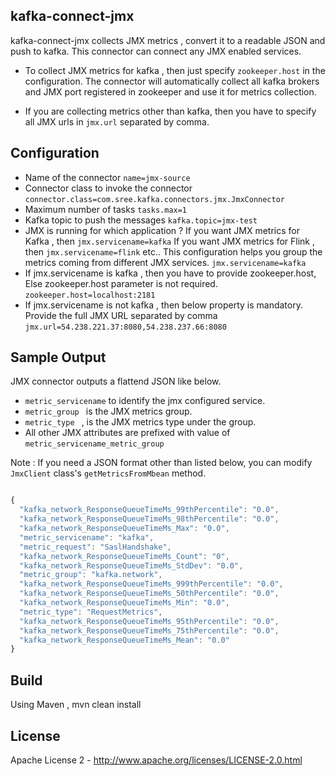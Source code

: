 kafka-connect-jmx
----------------
kafka-connect-jmx collects JMX metrics , convert it to a readable JSON and push to kafka. This connector can connect any JMX enabled services. 

* To collect JMX metrics for kafka , then just specify ` zookeeper.host ` in the configuration. The connector will automatically collect all kafka brokers and JMX port registered in zookeeper and use it for metrics collection.

* If you are collecting metrics other than kafka, then you have to specify all JMX urls in ` jmx.url ` separated by comma.

Configuration
--------------------
* Name of the connector
	` name=jmx-source `
* Connector class to invoke the connector
	` connector.class=com.sree.kafka.connectors.jmx.JmxConnector `
* Maximum number of tasks
	` tasks.max=1 `
* Kafka topic to push the messages
	` kafka.topic=jmx-test `
* JMX is running for which application ?  If you want JMX metrics for Kafka , then ` jmx.servicename=kafka ` If you want JMX metrics for Flink , then ` jmx.servicename=flink ` etc.. This configuration helps you group the metrics coming from different JMX services.
	` jmx.servicename=kafka `
* If jmx.servicename is kafka , then you have to provide zookeeper.host, Else zookeeper.host parameter is not required.
	` zookeeper.host=localhost:2181 `
* If jmx.servicename is not kafka , then below property is mandatory. Provide the full JMX URL separated by comma
	` jmx.url=54.238.221.37:8080,54.238.237.66:8080 `
	
Sample Output
--------------
JMX connector outputs a flattend JSON like below.

* ` metric_servicename ` to identify the jmx configured service.
* ` metric_group  ` is the JMX metrics group.
* ` metric_type  ` , is the JMX metrics type under the group.
* All other JMX attributes are prefixed with value of ` metric_servicename_metric_group  `

Note : If you need a JSON format other than listed below, you can modify ` JmxClient ` class's ` getMetricsFromMbean ` method.

```javascript

{
  "kafka_network_ResponseQueueTimeMs_99thPercentile": "0.0",
  "kafka_network_ResponseQueueTimeMs_98thPercentile": "0.0",
  "kafka_network_ResponseQueueTimeMs_Max": "0.0",
  "metric_servicename": "kafka",
  "metric_request": "SaslHandshake",
  "kafka_network_ResponseQueueTimeMs_Count": "0",
  "kafka_network_ResponseQueueTimeMs_StdDev": "0.0",
  "metric_group": "kafka.network",
  "kafka_network_ResponseQueueTimeMs_999thPercentile": "0.0",
  "kafka_network_ResponseQueueTimeMs_50thPercentile": "0.0",
  "kafka_network_ResponseQueueTimeMs_Min": "0.0",
  "metric_type": "RequestMetrics",
  "kafka_network_ResponseQueueTimeMs_95thPercentile": "0.0",
  "kafka_network_ResponseQueueTimeMs_75thPercentile": "0.0",
  "kafka_network_ResponseQueueTimeMs_Mean": "0.0"
}

```

Build
----------------

Using Maven , mvn clean install

License
----------------

Apache License 2 - http://www.apache.org/licenses/LICENSE-2.0.html
